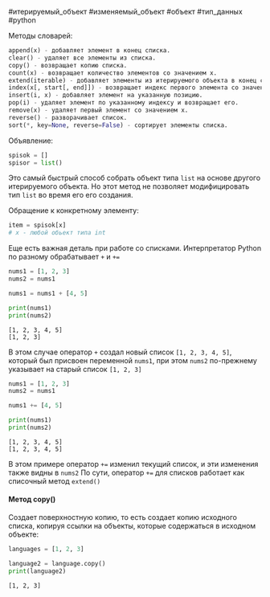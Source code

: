  #итерируемый_объект #изменяемый_объект #объект #тип_данных #python 


Методы словарей:
```python
append(x) - добавляет элемент в конец списка.
clear() - удаляет все элементы из списка.
copy() - возвращает копию списка.
count(x) - возвращает количество элементов со значением x.
extend(iterable) - добавляет элементы из итерируемого объекта в конец списка.
index(x[, start[, end]]) - возвращает индекс первого элемента со значением x.
insert(i, x) - добавляет элемент на указанную позицию.
pop(i) - удаляет элемент по указанному индексу и возвращает его.
remove(x) - удаляет первый элемент со значением x.
reverse() - разворачивает список.
sort(*, key=None, reverse=False) - сортирует элементы списка.
```

Объявление:
```python
spisok = []
spisor = list()
```
Это самый быстрый способ собрать объект типа `list` на основе другого итерируемого объекта. Но этот метод не позволяет модифицировать тип `list` во время его его создания.

Обращение к конкретному элементу:
```python
item = spisok[x]
# x - любой обьект типа int
```


Еще есть важная деталь при работе со списками. Интерпретатор Python по разному обрабатывает `+`  и `+=`
```python
nums1 = [1, 2, 3]
nums2 = nums1

nums1 = nums1 + [4, 5]

print(nums1)
print(nums2)
```
```
[1, 2, 3, 4, 5]
[1, 2, 3]
```
В этом случае оператор `+` создал новый список `[1, 2, 3, 4, 5]`, который был присвоен переменной `nums1`, при этом `nums2` по-прежнему указывает на старый список `[1, 2, 3]`

```python
nums1 = [1, 2, 3]
nums2 = nums1

nums1 += [4, 5]

print(nums1)
print(nums2)
```
```
[1, 2, 3, 4, 5]
[1, 2, 3, 4, 5]
```
В этом примере оператор `+=` изменил текущий список, и эти изменения также видны в `nums2`
По сути, оператор `+=` для списков работает как списочный метод `extend()`

#### Метод copy()
Создает поверхностную копию, то есть создает копию исходного списка, копируя ссылки на объекты, которые содержаться в исходном объекте:
```python
languages = [1, 2, 3]

language2 = language.copy()
print(language2)
```
```
[1, 2, 3]
```